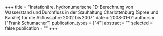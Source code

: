 +++
title = "Instationäre, hydronumerische 1D-Berechnung von Wasserstand und Durchfluss in der Stauhaltung Charlottenburg (Spree und Kanäle) für die Abflussjahre 2002 bis 2007"
date = 2008-01-01
authors = ["Frank Schumacher"]
publication_types = ["4"]
abstract = ""
selected = false
publication = ""
+++

